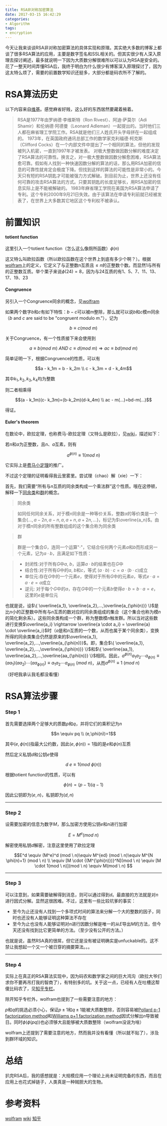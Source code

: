 ```yaml
---
title: RSA非对称加密算法
date: 2017-03-15 16:42:29
categories:
- Algorithm
tags:
- encryption
---
```


今天让我来谈谈RSA非对称加密算法的具体实现和原理。其实绝大多数的博客上都谈了很多RSA算法的应用，主要是数字签名和SSL相关的。但其实很少有人深入原理去探讨阐述，最多就说明一下因为大质数分解很难所以可以认为RSA是安全的。花了一整天时间弄懂RSA后，我终于明白为什么很少有博客深入原理探讨了，因为这太特么烦了，需要的前置数学知识还挺多，大部分都是码农所不了解的。

<!--more-->

# RSA算法历史


以下内容来自[维基](https://zh.wikipedia.org/wiki/RSA%E5%8A%A0%E5%AF%86%E6%BC%94%E7%AE%97%E6%B3%95)。感觉麻省好贱，这么好的东西居然要藏着掖着。

> RSA是1977年由罗纳德·李维斯特（Ron Rivest）、阿迪·萨莫尔（Adi Shamir）和伦纳德·阿德曼（Leonard Adleman）一起提出的。当时他们三人都在麻省理工学院工作。RSA就是他们三人姓氏开头字母拼在一起组成的。
> 1973年，在英国政府通讯总部工作的数学家克利福德·柯克斯（Clifford Cocks）在一个内部文件中提出了一个相同的算法，但他的发现被列入机密，一直到1997年才被发表。
> 对极大整数做因数分解的难度决定了RSA算法的可靠性。换言之，对一极大整数做因数分解愈困难，RSA算法愈可靠。假如有人找到一种快速因数分解的算法的话，那么用RSA加密的信息的可靠性就肯定会极度下降。但找到这样的算法的可能性是非常小的。今天只有短的RSA钥匙才可能被强力方式解破。到目前为止，世界上还没有任何可靠的攻击RSA算法的方式。只要其钥匙的长度足够长，用RSA加密的信息实际上是不能被解破的。
> 1983年麻省理工学院在美国为RSA算法申请了专利。这个专利2000年9月21日失效。由于该算法在申请专利前就已经被发表了，在世界上大多数其它地区这个专利权不被承认。
> 

# 前置知识

#### totient function

这里引入一个totient function（怎么这么像厕所函数）$\phi (n)$

这又特么叫欧拉函数（所以欧拉函数在这个世界上到底有多少个啊？）。根据[wolfram](http://mathworld.wolfram.com/TotientFunction.html)上的定义，它定义了与正整数$n$互质且$\leq n$的正整数个数。而显然1与所有的正整数互质。举个栗子来说$\phi (24)=8$，因为与24互质的有1、5、7、11、13、17、19、23

#### Congruence

另引入一个Congruence同余的概念，见[wolfram](http://mathworld.wolfram.com/Congruence.html)

如果两个数字$b$和$c$有如下特性：$b-c$可以被$m$整除，那么就可以说$b$和$c$模$m$同余（$b$ and $c$ are said to be "congruent modulo $m$."），记为

$$b \equiv c(mod \ m)$$

关于Congruence，有一个性质接下来会使用到

$$a \equiv b(mod \ m) \ AND \ c \equiv d(mod \ m) \Rightarrow ac \equiv bd(mod \ m)$$

简单证明一下，根据Congruence的性质，可以有

$$a - k_1m = b - k_2m \\ c - k_3m = d - k_4m$$

其中$k_1,k_2,k_3,k_4$均为整数

则二者相乘得

$$(a - k_1m)(c- k_3m)=(b-k_2m)(d-k_4m) \\ ac - m(...)=bd-m(...)$$

得证。

#### Euler's theorem


在数论中，欧拉定理，也称费马-欧拉定理（又特么是欧拉），见[wiki](https://zh.wikipedia.org/wiki/%E6%AC%A7%E6%8B%89%E5%AE%9A%E7%90%86_(%E6%95%B0%E8%AE%BA))，描述如下：

若$n$和$a$为正整数，且$n$、$a$互素，则有

$$a^{\phi(n)} \equiv 1 (mod \ n)$$

它实际上是[费马小定理](https://zh.wikipedia.org/wiki/%E8%B4%B9%E9%A9%AC%E5%B0%8F%E5%AE%9A%E7%90%86)的推广。

不过这个定理的证明看得我云里雾里。尝试理（chao）解（xie）一下：

首先，我们需要“所有与$n$互质的同余类构成一个乘法群”这个性质。哦在这停顿，解释一下[同余类](https://zh.wikipedia.org/wiki/%E5%90%8C%E9%A4%98)和[群](https://zh.wikipedia.org/wiki/%E7%BE%A4)的概念。

> 同余类

> 如同任何同余关系，对于模$n$同余是一种等价关系，整数$a$的等价类是一个集合$\{...,a-2n,a-n,a,a+n,a+2n,...\}$，标记为$\overline{a_n}$。由对于模$n$同余的所有整数组成的这个集合称为同余类

> 群

> 群是一个集合$G$，连同一个运算"$·$"，它结合任何两个元素$a$和$b$而形成另一个元素，记为$a·b$，且满足如下性质：

> * 封闭性:对于所有$G$中$a$, $b$，运算$a·b$的结果也在$G$中
> * 结合性:对于所有$G$中的$a$, $b$和$c$，等式 $(a·b)·c = a· (b·c)$成立
> * 单位元:存在$G$中的一个元素$e$，使得对于所有$G$中的元素$a$，等式$e·a = a·e = a$成立
> * 逆元:  对于每个$G$中的$a$，存在$G$中的一个元素$b$使得$a·b = b·a = e$，这里的$e$是单位元

也就是说，设$\{ \overline{a_1}, \overline{a_2},...,\overline{a_{\phi(n)}} \}$是比$n$小的正整数中所有与$n$互质的数对应的同余类组成的集合（这个集合也称为模$n$的简化剩余系）。这些同余类构成一个群，称为整数模$n$触发群。所以当对这些数进行变换$\overline{a_i} \rightarrow \overline{a \cdot a_i} = \overline{a} \cdot \overline{a_i}$时（$a$是和$n$互质的一个数，从而也属于某个同余类），变换所得的同余类集合仍然是原来的$\overline{a_1}, \overline{a_2},...,\overline{a_{\phi(n)}}$。即，集合$\{ \overline{a_1}, \overline{a_2},...,\overline{a_{\phi(n)}} \}$和$\{ \overline{aa_1}, \overline{aa_2},...,\overline{aa_{\phi(n)}} \}$相同。因此，$a^{\phi(n)}a_1a_2\cdots a_{\phi(n)} \equiv (aa_1)(aa_2) \cdots (aa_{\phi(n)}) \equiv a_1a_2 \cdots a_{\phi(n)} \ (mod \ n)$，从而$a^{\phi(n)} \equiv 1 \ (mod \ n)$

（好吧我承认我毛都没看懂）


# RSA算法步骤

### Step 1

首先需要选择两个足够大的质数$p$和$q$，并将它们的乘积记为$n$

$$n \equiv pq \\ (e,\phi(n))=1$$

其中$(e,\phi(n))$指最大公约数，因此$(e,\phi(n))=1$指的是$e$和$\phi(n)$互质

然后定义私钥$d$和公钥$e$使得

$$d \ e \equiv 1(mod \ \phi(n))$$

根据totient function的性质，可以有

$$\phi(n)=(p-1)(q-1)$$

因此公钥即为$(e,n)$，私钥即为$(d,n)$

-------

### Step 2

设需要加密的信息为数字$M$，那么加密方使用公钥$e$和$n$进行加密

$$E=M^e(mod \ n)$$

解密使用私钥$d$解密，注意这里使用了欧拉定理

$$E^d \equiv (M^e)^d (mod \ n)\equiv M^{ed} (mod \ n)\equiv M^{N \phi(n)+1} (mod \ n) \\ \equiv [M \cdot {(M^{\phi(n)})}^N](mod \ n)   \equiv [M \cdot 1(mod \ n)](mod \ n) \equiv M(mod \ n) $$

-------

### Step 3

可以注意到，如果需要破解得到消息，则可以通过得到$d$。最直接的方法就是对$n$进行因式分解。显然这很困难。不过，这里有一些比较坑爹的事实：

* 至今为止还没有人找到一个多项式时间的算法来分解一个大的整数的因子，同时也还没有人能够证明这种算法不存在
* 至今为止也没有人能够证明对$n$进行因数分解是唯一的从$E$导出$M$的方法，但今天还没有找到比它更简单的方法。（至少没有公开的方法。）

也就是说，虽然RSA真的很屌，但它还是没有被证明确实是unfuckable的。这不禁让我想起一个又一个被日穿的摘要算法。。。

-------

### Step 4

实际上在真正的RSA算法实现中，因为码农和数学家之间的巨大鸿沟（欧拉大爷们求你不要再吊打我的智商了），有特别多的坑。关于这一点，已经有人在吐槽这帮傻比码农了，见[知乎专栏](https://zhuanlan.zhihu.com/p/20354745)。

除开知乎专栏外，wolfram也提到了一些需要注意的地方：

$p$和$q$的挑选必须小心，保证$p \pm 1$和$q \pm 1$能被大质数整除，否则容易被[Pollard p-1 factorization method](http://mathworld.wolfram.com/Pollardp-1FactorizationMethod.html)和[Williams p+1 factorization method](http://mathworld.wolfram.com/WilliamspPlus1FactorizationMethod.html)因式分解出$n$导致被日。同时$\phi(\phi(pq))$也必须够大且能够被大质数整除（wolfram没说为啥）

wolfram上还提到了需要注意的地方，然而我并没有看懂（所以就不贴了），涉及到群环域的知识。

# 总结

扒完RSA后，我的感想就是：大规模应用一个理论上尚未证明完备的东西，而且在应用上也花式掉链子，人类真是一种贼胆大的生物。

# 参考资料

[wolfram](http://mathworld.wolfram.com/RSAEncryption.html)
[wiki](https://zh.wikipedia.org/wiki/RSA%E5%8A%A0%E5%AF%86%E6%BC%94%E7%AE%97%E6%B3%95)
[知乎](https://zhuanlan.zhihu.com/p/20354745)


